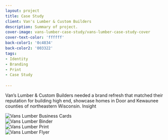```yaml
---
layout: project
title: Case Study
client: Van's Lumber & Custom Builders
description: Summary of project.
cover-image: vans-lumber-case-study/vans-lumber-case-study-cover
cover-text-color: 'ffffff'
back-color1: '0c4834'
back-color2: '003322'
tags:
- Identity
- Branding
- Print
- Case Study

---
```


Van’s Lumber & Custom Builders needed a brand refresh that matched their reputation for building high end, showcase homes in Door and Kewaunee counties of northeastern Wisconsin. Insight

<div>
<img data-aos="fade-up" src="/img/projects/vans-lumber-case-study/vans-lumber-case-study-business-cards.jpg"
alt="Vans Lumber Business Cards"
srcset="
/img/projects/vans-lumber-case-study/vans-lumber-case-study-business-cards-2400.jpg 2400w,
/img/projects/vans-lumber-case-study/vans-lumber-case-study-business-cards-1800.jpg 1800w,
/img/projects/vans-lumber-case-study/vans-lumber-case-study-business-cards-1200.jpg 1200w,
/img/projects/vans-lumber-case-study/vans-lumber-case-study-business-cards-900.jpg 900w,
/img/projects/vans-lumber-case-study/vans-lumber-case-study-business-cards-600.jpg 600w,
/img/projects/vans-lumber-case-study/vans-lumber-case-study-business-cards-400.jpg 400w" />
</div>


<div class="spacer"></div>

<div>
<img data-aos="fade-up" src="/img/projects/vans-lumber-case-study/vans-lumber-case-study-binder.jpg"
alt="Vans Lumber Binder"
srcset="
/img/projects/vans-lumber-case-study/vans-lumber-case-study-binder-2400.jpg 2400w,
/img/projects/vans-lumber-case-study/vans-lumber-case-study-binder-1800.jpg 1800w,
/img/projects/vans-lumber-case-study/vans-lumber-case-study-binder-1200.jpg 1200w,
/img/projects/vans-lumber-case-study/vans-lumber-case-study-binder-900.jpg 900w,
/img/projects/vans-lumber-case-study/vans-lumber-case-study-binder-600.jpg 600w,
/img/projects/vans-lumber-case-study/vans-lumber-case-study-binder-400.jpg 400w" />
</div>

<div class="spacer"></div>

<div>
<img data-aos="fade-up" src="/img/projects/vans-lumber-case-study/vans-lumber-case-study-print.jpg"
alt="Vans Lumber Print"
srcset="
/img/projects/vans-lumber-case-study/vans-lumber-case-study-print-2400.jpg 2400w,
/img/projects/vans-lumber-case-study/vans-lumber-case-study-print-1800.jpg 1800w,
/img/projects/vans-lumber-case-study/vans-lumber-case-study-print-1200.jpg 1200w,
/img/projects/vans-lumber-case-study/vans-lumber-case-study-print-900.jpg 900w,
/img/projects/vans-lumber-case-study/vans-lumber-case-study-print-600.jpg 600w,
/img/projects/vans-lumber-case-study/vans-lumber-case-study-print-400.jpg 400w" />
</div>

<div class="spacer"></div>

<div>
<img data-aos="fade-up" src="/img/projects/vans-lumber-case-study/vans-lumber-case-study-billboard.jpg"
alt="Vans Lumber Flyer"
srcset="
/img/projects/vans-lumber-case-study/vans-lumber-case-study-billboard-2400.jpg 2400w,
/img/projects/vans-lumber-case-study/vans-lumber-case-study-billboard-1800.jpg 1800w,
/img/projects/vans-lumber-case-study/vans-lumber-case-study-billboard-1200.jpg 1200w,
/img/projects/vans-lumber-case-study/vans-lumber-case-study-billboard-900.jpg 900w,
/img/projects/vans-lumber-case-study/vans-lumber-case-study-billboard-600.jpg 600w,
/img/projects/vans-lumber-case-study/vans-lumber-case-study-billboard-400.jpg 400w" />
</div>

<div class="spacer"></div>
